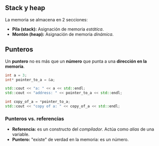 ## Stack y heap

La memoria se almacena en 2 secciones:

- **Pila (stack):** Asignación de memoria *estática*.
- **Montón (heap):** Asignación de memoria *dinámica*.

## Punteros

Un **puntero** no es más que un **número** que punta a una **dirección en la memoria**.

```cpp
int a = 3;
int* pointer_to_a = &a;

std::cout << "a: " << a << std::endl;
std::cout << "address: " << pointer_to_a << std::endl;

int copy_of_a = *pointer_to_a;
std::cout << "copy of a: " << copy_of_a << std::endl;
```

### Punteros vs. referencias

- **Referencia:** es un constructo del *compilador*. Actúa como *alias* de una variable.
- **Puntero:** "existe" de verdad en la memoria: es un número.
